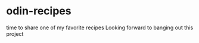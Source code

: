 # odin-recipes
time to share one of my favorite recipes
Looking forward to banging out this project

